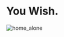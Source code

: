 # You Wish.
![home_alone](https://user-images.githubusercontent.com/52748285/105639018-cb49f500-5e6d-11eb-98ba-26d5a576a846.gif)


